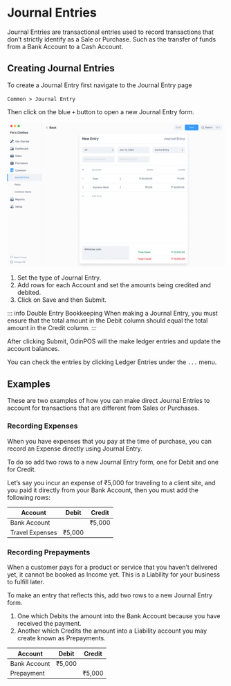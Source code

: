 # Journal Entries

Journal Entries are transactional entries used to record transactions that don’t
strictly identify as a Sale or Purchase. Such as the transfer of funds from a
Bank Account to a Cash Account.

## Creating Journal Entries

To create a Journal Entry first navigate to the Journal Entry page

`Common > Journal Entry`

Then click on the blue `+` button to open a new Journal Entry form.

![Journal Entry Form](./images/journal-entry.png)

1. Set the type of Journal Entry.
2. Add rows for each Account and set the amounts being credited and
   debited.
3. Click on Save and then Submit.

::: info Double Entry Bookkeeping
When making a Journal Entry, you must ensure that the total amount in the Debit
column should equal the total amount in the Credit column.
:::

After clicking Submit, OdinPOS will the make ledger entries and update the
account balances.

You can check the entries by clicking Ledger Entries under the `...` menu.

## Examples

These are two examples of how you can make direct Journal Entries to account for
transactions that are different from Sales or Purchases.

### Recording Expenses

When you have expenses that you pay at the time of purchase, you can record an
Expense directly using Journal Entry.

To do so add two rows to a new Journal Entry form, one for Debit and one for
Credit.

Let’s say you incur an expense of ₹5,000 for traveling to a client site, and you
paid it directly from your Bank Account, then you must add the following rows:

| Account         | Debit  | Credit |
| --------------- | ------ | ------ |
| Bank Account    |        | ₹5,000 |
| Travel Expenses | ₹5,000 |        |

### Recording Prepayments

When a customer pays for a product or service that you haven’t delivered yet, it
cannot be booked as Income yet. This is a Liability for your business to fulfill
later.

To make an entry that reflects this, add two rows to a new Journal Entry form.

1. One which Debits the amount into the Bank Account because you have received
   the payment.
2. Another which Credits the amount into a Liability account you may create
   known as Prepayments.

| Account      | Debit  | Credit |
| ------------ | ------ | ------ |
| Bank Account | ₹5,000 |        |
| Prepayment   |        | ₹5,000 |
